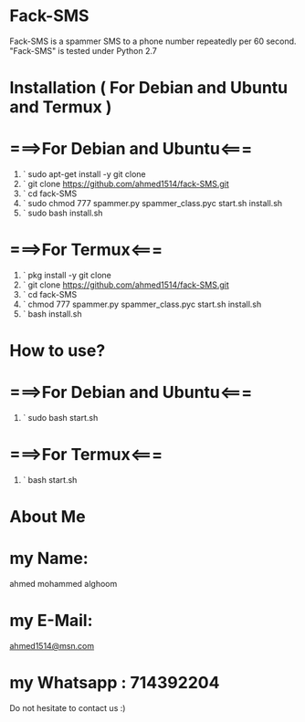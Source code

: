# Fack-SMS
Fack-SMS is a spammer SMS to a phone number repeatedly per 60 second.
 "Fack-SMS" is tested under Python 2.7

# Installation ( For Debian and Ubuntu and Termux )
# ===>For Debian and Ubuntu<===
1. ` sudo apt-get install -y git clone 
2. ` git clone https://github.com/ahmed1514/fack-SMS.git 
3. ` cd fack-SMS 
4. ` sudo chmod 777 spammer.py spammer_class.pyc start.sh install.sh
5. ` sudo bash install.sh 

# ===>For Termux<===
1. ` pkg install -y git clone 
2. ` git clone https://github.com/ahmed1514/fack-SMS.git 
3. ` cd fack-SMS 
4. ` chmod 777 spammer.py spammer_class.pyc start.sh install.sh
5. ` bash install.sh 

# How to use?
# ===>For Debian and Ubuntu<===
1. ` sudo bash start.sh

# ===>For Termux<===
1. ` bash start.sh



# About Me
# my Name: 
  ahmed mohammed alghoom
# my E-Mail:
ahmed1514@msn.com
# my Whatsapp : 714392204

Do not hesitate to contact us :)
